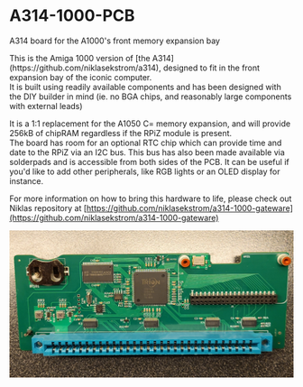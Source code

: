 # A314-1000-PCB
A314 board for the A1000's front memory expansion bay

<p>This is the Amiga 1000 version of [the A314](https://github.com/niklasekstrom/a314), designed to fit in the front expansion bay of the iconic computer.<br>
It is built using readily available components and has been designed with the DIY builder in mind (ie. no BGA chips, and reasonably large components with external leads)</p>
<p>It is a 1:1 replacement for the A1050 C= memory expansion, and will provide 256kB of chipRAM regardless if the RPiZ module is present.<br>
The board has room for an optional RTC chip which can provide time and date to the RPiZ via an I2C bus. This bus has also been made available via solderpads and is accessible from both sides of the PCB. It can be useful if you'd like to add other peripherals, like RGB lights or an OLED display for instance.</p>

For more information on how to bring this hardware to life, please check out Niklas repository at [https://github.com/niklasekstrom/a314-1000-gateware](https://github.com/niklasekstrom/a314-1000-gateware)

![PCB](Images/A314-1000%20front.jpg?raw=true)
